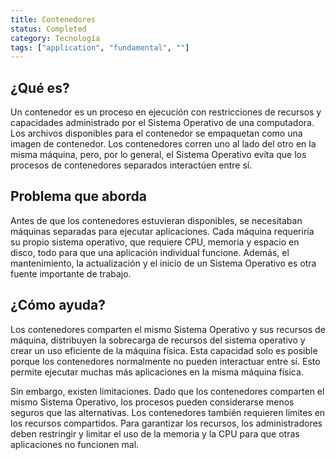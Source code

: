 ```yaml
---
title: Contenedores
status: Completed
category: Tecnología
tags: ["application", "fundamental", ""]
---
```


## ¿Qué es?

Un contenedor es un proceso en ejecución con restricciones de recursos y capacidades administrado por el Sistema Operativo de una computadora.
Los archivos disponibles para el contenedor se empaquetan como una imagen de contenedor.
Los contenedores corren uno al lado del otro en la misma máquina,
pero, por lo general, el Sistema Operativo evita que los procesos de contenedores separados interactúen entre sí.

## Problema que aborda

Antes de que los contenedores estuvieran disponibles, se necesitaban máquinas separadas para ejecutar aplicaciones.
Cada máquina requeriría su propio sistema operativo, que requiere CPU, memoria y espacio en disco,
todo para que una aplicación individual funcione.
Además, el mantenimiento, la actualización y el inicio de un Sistema Operativo es otra fuente importante de trabajo.

## ¿Cómo ayuda?

Los contenedores comparten el mismo Sistema Operativo y sus recursos de máquina,
distribuyen la sobrecarga de recursos del sistema operativo y crear un uso eficiente de la máquina física.
Esta capacidad solo es posible porque los contenedores normalmente no pueden interactuar entre sí.
Esto permite ejecutar muchas más aplicaciones en la misma máquina física.

Sin embargo, existen limitaciones.
Dado que los contenedores comparten el mismo Sistema Operativo, los procesos pueden considerarse menos seguros que las alternativas.
Los contenedores también requieren límites en los recursos compartidos.
Para garantizar los recursos, los administradores deben restringir y limitar el uso de la memoria y la CPU para que otras aplicaciones no funcionen mal.